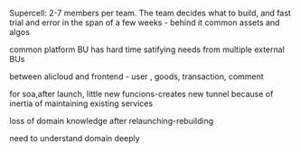 Supercell: 2-7 members per team. The team decides what to build, and fast trial and error in the span of a few weeks - behind it common assets and algos

common platform BU has hard time satifying needs from multiple external BUs

between alicloud and frontend - user , goods, transaction, comment

for soa,after launch, little new funcions-creates new tunnel because of inertia of maintaining existing services

loss of domain knowledge after relaunching-rebuilding

need to understand domain deeply



